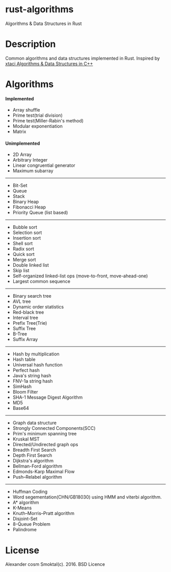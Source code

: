 # rust-algorithms
Algorithms &amp; Data Structures in Rust

# Description

Common algorithms and data structures implemented in Rust. Inspired by
[xtaci Algorithms &amp; Data Structures in C++](https://github.com/xtaci/algorithms)

# Algorithms

#### Implemented

- Array shuffle
- Prime test(trial division)
- Prime test(Miller-Rabin's method)
- Modular exponentiation
- Matrix

#### Unimplemented

- 2D Array
- Arbitrary Integer
- Linear congruential generator
- Maximum subarray

----
- Bit-Set
- Queue
- Stack
- Binary Heap
- Fibonacci Heap
- Priority Queue (list based)

----
- Bubble sort
- Selection sort
- Insertion sort
- Shell sort
- Radix sort
- Quick sort
- Merge sort
- Double linked list
- Skip list
- Self-organized linked-list ops (move-to-front, move-ahead-one)
- Largest common sequence

----
- Binary search tree
- AVL tree
- Dynamic order statistics
- Red-black tree
- Interval tree
- Prefix Tree(Trie)
- Suffix Tree
- B-Tree
- Suffix Array

----
- Hash by multiplication
- Hash table
- Universal hash function
- Perfect hash
- Java's string hash
- FNV-1a string hash
- SimHash
- Bloom Filter
- SHA-1 Message Digest Algorithm
- MD5
- Base64

----
- Graph data structure
- Strongly Connected Components(SCC)
- Prim's minimum spanning tree
- Kruskal MST
- Directed/Undirected graph ops
- Breadth First Search
- Depth First Search
- Dijkstra's algorithm
- Bellman-Ford algorithm
- Edmonds-Karp Maximal Flow
- Push–Relabel algorithm

----
- Huffman Coding
- Word segementation(CHN/GB18030) using HMM and viterbi algorithm.
- A* algorithm
- K-Means
- Knuth–Morris–Pratt algorithm
- Disjoint-Set
- 8-Queue Problem
- Palindrome

# License

Alexander cosm Smoktal(c). 2016.
BSD Licence
